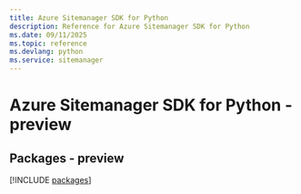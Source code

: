 ```yaml
---
title: Azure Sitemanager SDK for Python
description: Reference for Azure Sitemanager SDK for Python
ms.date: 09/11/2025
ms.topic: reference
ms.devlang: python
ms.service: sitemanager
---
```

# Azure Sitemanager SDK for Python - preview
## Packages - preview
[!INCLUDE [packages](sitemanager-index.md)]